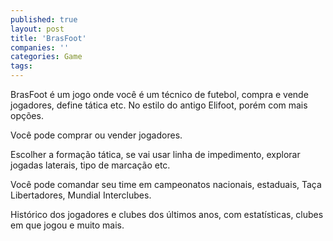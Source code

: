 ```yaml
---
published: true
layout: post
title: 'BrasFoot'
companies: ''
categories: Game
tags: 
---
```

BrasFoot é um jogo onde você é um técnico de futebol, compra e vende jogadores, define tática etc. No estilo do antigo Elifoot, porém com mais opções.




Você pode comprar ou vender jogadores.

Escolher a formação tática, se vai usar linha de impedimento, explorar jogadas laterais, tipo de marcação etc.

Você pode comandar seu time em campeonatos nacionais, estaduais, Taça Libertadores, Mundial Interclubes.




Histórico dos jogadores e clubes dos últimos anos, com estatísticas, clubes em que jogou e muito mais.
